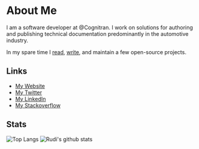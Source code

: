 # About Me

I am a software developer at @Cognitran. I work on solutions for authoring and publishing technical documentation predominantly in the automotive industry.

In my spare time I [read](https://www.rudikershaw.com/bibliography), [write](https://www.rudikershaw.com/#my-articles), and maintain a few open-source projects. 

## Links
 * [My Website](https://www.rudikershaw.com) 
 * [My Twitter](https://twitter.com/rudikershaw) 
 * [My LinkedIn](https://www.linkedin.com/in/rudikershaw/) 
 * [My Stackoverflow](https://stackoverflow.com/users/2182928/rudi-kershaw)


## Stats
![Top Langs](https://github-readme-stats.vercel.app/api/top-langs/?username=rudikershaw&langs_count=8&layout=compact&title_color=000)
![Rudi's github stats](https://github-readme-stats.vercel.app/api?username=rudikershaw&count_private=true&show_icons=true&line_height=24&title_color=000)
